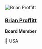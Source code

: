 ![Brian Proffitt](https://github.com/chaoss/community/blob/main/governance/board/images/brian-proffitt.jpg)

### [Brian Proffitt](https://www.linkedin.com/in/brianproffitt/)
**Board Member**

📍 USA
